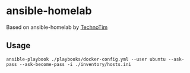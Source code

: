 # ansible-homelab

Based on ansible-homelab by [TechnoTim](https://github.com/timothystewart6)

## Usage

```
ansible-playbook ./playbooks/docker-config.yml --user ubuntu --ask-pass --ask-become-pass -i ./inventory/hosts.ini
```